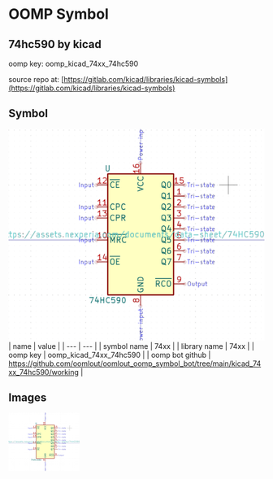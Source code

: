 # OOMP Symbol  
## 74hc590  by kicad  
  
oomp key: oomp_kicad_74xx_74hc590  
  
source repo at: [https://gitlab.com/kicad/libraries/kicad-symbols](https://gitlab.com/kicad/libraries/kicad-symbols)  
## Symbol  
  
[![working.png](working_600.png)](working.png)  
| name | value | 
| --- | --- | 
| symbol name | 74xx | 
| library name | 74xx | 
| oomp key | oomp_kicad_74xx_74hc590 | 
| oomp bot github | https://github.com/oomlout/oomlout_oomp_symbol_bot/tree/main/kicad_74xx_74hc590/working | 
## Images  
  
[![working.png](working_140.png)](working.png)  
